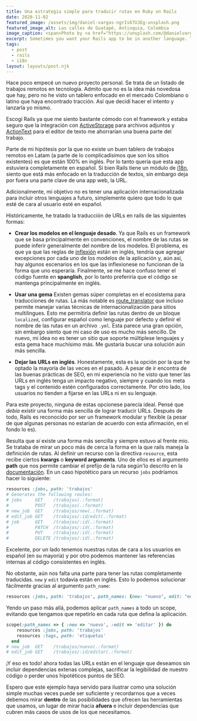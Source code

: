 ```yaml
---
title: Una estrategia simple para traducir rutas en Ruby on Rails
date: 2020-11-02
featured_image: /assets/img/daniel-vargas-ngrIs67UJEg-unsplash.png
featured_image_alt: Las calles de Guatapé, Antioquia, Colombia
image_caption: <span>Photo by <a href="https://unsplash.com/@danielvargas?utm_source=unsplash&amp;utm_medium=referral&amp;utm_content=creditCopyText">Daniel Vargas</a> on <a href="https://unsplash.com/s/photos/colombia?utm_source=unsplash&amp;utm_medium=referral&amp;utm_content=creditCopyText">Unsplash</a></span>
excerpt: Sometimes you want your Rails app to be in another language. This doesn't mean you want to bring a full on i18n solution. Lets try to solve this using only what the framework provides.
tags:
  - post
  - rails
  - i18n
layout: layouts/post.njk
---
```


Hace poco empecé un nuevo proyecto personal. Se trata de un listado de trabajos remotos en tecnología. Admito que no es la idea más novedosa que hay, pero no he visto un tablero enfocado en el mercado Colombiano o latino que haya encontrado tracción. Así que decidí hacer el intento y lanzarla yo mismo.

Escogí Rails ya que me siento bastante cómodo con el framework y estaba seguro que la integración con [ActiveStorage](https://edgeguides.rubyonrails.org/active_storage_overview.html) para archivos adjuntos y [ActionText](https://edgeguides.rubyonrails.org/action_text_overview.html) para el editor de texto me ahorrarían una buena parte del trabajo.

Parte de mi hipótesis por la que no existe un buen tablero de trabajos remotos en Latam (a parte de lo complicadísimos que son los sitios existentes) es que están 100% en inglés. Por lo tanto quería que esta app estuviera completamente en español. Si bien Rails tiene un módulo de [i18n](https://guides.rubyonrails.org/i18n.html), siento que está más enfocado en la traducción de textos, sin embargo deja por fuera una parte clave de una app web, la URL.

Adicionalmente, mi objetivo no es tener una aplicación internacionalizada para incluir otros lenguajes a futuro, simplemente quiero que todo lo que esté de cara al usuario esté en español.

Históricamente, he tratado la traducción de URLs en rails de las siguientes formas:

- **Crear los modelos en el lenguaje desado**. Ya que Rails es un framework que se basa principalmente en convenciones, el nombre de las rutas se puede inferir generalmente del nombre de los modelos. El problema, es que ya que las reglas de [inflexión](https://api.rubyonrails.org/classes/ActiveSupport/Inflector.html) están en inglés, tendría que agregar excepciones por cada uno de los modelos de la aplicación y, aún así, hay algunos escenarios en los que las inflexionese no funcionan de la forma que uno esperaría. Finalmente, se me hace confuso tener el código fuente en **spanglish**, por lo tanto preferiría que el código se mantenga principalmente en inglés.

- **Usar una gema** Existen gemas súper completas en el ecosistema para traducciones de rutas. La más notable es [route_translator](https://github.com/enriclluelles/route_translator) que incluso permite manejar varias técnicas de internacionalización para sitios multilingues. Esto me permitiría definir las rutas dentro de un bloque `localized`, configurar español como lenguaje por defecto y definir el nombre de las rutas en un archivo `.yml`. Esta parece una gran opción, sin embargo siento que mi caso de uso es mucho más sencillo. De nuevo, mi idea no es tener un sitio que soporte múltiplese lenguajes y esta gema hace muchísimo más. Me gustaría buscar una solución aún más sencilla.

- **Dejar las URLs en inglés**. Honestamente, esta es la opción por la que he optado la mayoría de las veces en el pasado. A pesar de ir encontra de las buenas prácticas de SEO, en mi experiencia no he visto que tener las URLs en inglés tenga un impacto negativo, siempre y cuando los meta tags y el contenido estén configurados correctamente. Por otro lado, los usuarios no tienden a fijarse en las URLs ni en su lenguaje.

Para este proyecto, ninguna de estas opcionese parecía ideal. Pensé que _debía_ existir una forma más sencilla de lograr traducir URLs. Después de todo, Rails es reconocido por ser un framework modular y flexible (a pesar de que algunas personas no estarían de acuerdo con esta afirmación, en el fondo lo es).

Resulta que _sí_ existe una forma más sencilla y siempre estuvo al frente mio. Se trataba de mirar un poco más de cerca la forma en la que rails maneja la definición de rutas. Al definir un recurso con la directiva `resource`, esta recibe ciertos **kwargs** o **keyword arguments**. Uno de ellos es el argumento **path** que nos permite cambiar el prefijo de la ruta según'lo descrito en la [documentación](https://api.rubyonrails.org/classes/ActionDispatch/Routing/Mapper/Resources.html#method-i-resources). En un caso hipotético para un recurso `jobs` podríamos hacer lo siguiente:

```ruby
resources :jobs, path: 'trabajos'
# Generates the following routes:
# jobs	   GET    /trabajos(.:format)
#		   POST   /trabajos(.:format)
# new_job  GET    /trabajos/new(.:format)
# edit_job GET    /trabajos/:id/edit(.:format)
# job 	   GET    /trabajos/:id(.:format)
#	       PATCH  /trabajos/:id(.:format)
#          PUT    /trabajos/:id(.:format)
#	       DELETE /trabajos/:id(.:format)
```

Excelente, por un lado tenemos nuestras rutas de cara a los usuarios en español (en su mayoría) y por otro podemos mantener las referencias internas al código consistentes en inglés.

No obstante, aún nos falta una parte para tener las rutas completamente traducidas. `new` y `edit` todavía están en inglés. Esto lo podemos solucionar fácilmente gracias al argumento `path_name`:

```ruby
resources :jobs, path: 'trabajos', path_names: {new: "nuevo", edit: "editar"}
```

Yendo un paso más allá, podemos aplicar `path_names` a todo un scope, evitando que tengamos que repetirlo en cada ruta que defina la aplicación.

```ruby
scope(:path_names => { :new => 'nuevo', :edit => 'editar' }) do
    resources :jobs, path: 'trabajos'
    resources :tags, path: 'etiquetas'
  end
# new_job  GET    /trabajos/nuevo(.:format)
# edit_job GET    /trabajos/:id/editar(.:format)
```

¡Y eso es todo! ahora todas las URLs están en el lenguaje que deseamos sin incluir dependencias extenas complejas, sacrificar la legibilidad de nuestro código o perder unos hipotéticos puntos de SEO.

Espero que este ejemplo haya servido para ilustrar como una solución simple muchas veces puede ser suficiente y recordarnos que a veces debemos mirar **dentro** de las posibilidades que ofrecen las herramientas que usamos, un lugar de mirar hacia **afuera** e incluir dependencias que cubren más casos de usos de los que necesitamos.
